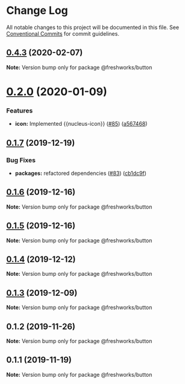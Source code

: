 # Change Log

All notable changes to this project will be documented in this file.
See [Conventional Commits](https://conventionalcommits.org) for commit guidelines.

## [0.4.3](https://github.com/freshdesk/nucleus/compare/@freshworks/button@0.4.2...@freshworks/button@0.4.3) (2020-02-07)

**Note:** Version bump only for package @freshworks/button





# [0.2.0](https://github.com/freshdesk/nucleus/compare/@freshworks/button@0.1.7...@freshworks/button@0.2.0) (2020-01-09)


### Features

* **icon:** Implemented {{nucleus-icon}} ([#85](https://github.com/freshdesk/nucleus/issues/85)) ([a567468](https://github.com/freshdesk/nucleus/commit/a5674681147082f5f9790738cec1d632cac5debe))





## [0.1.7](https://github.com/freshdesk/nucleus/compare/@freshworks/button@0.1.6...@freshworks/button@0.1.7) (2019-12-19)


### Bug Fixes

* **packages:** refactored dependencies ([#83](https://github.com/freshdesk/nucleus/issues/83)) ([cb1dc9f](https://github.com/freshdesk/nucleus/commit/cb1dc9f0e9c3f53cfdd78a072e92cc454be17c60))





## [0.1.6](https://github.com/freshdesk/nucleus/compare/@freshworks/button@0.1.5...@freshworks/button@0.1.6) (2019-12-16)

**Note:** Version bump only for package @freshworks/button





## [0.1.5](https://github.com/freshdesk/nucleus/compare/@freshworks/button@0.1.4...@freshworks/button@0.1.5) (2019-12-16)

**Note:** Version bump only for package @freshworks/button





## [0.1.4](https://github.com/freshdesk/nucleus/compare/@freshworks/button@0.1.3...@freshworks/button@0.1.4) (2019-12-12)

**Note:** Version bump only for package @freshworks/button





## [0.1.3](https://github.com/freshdesk/nucleus/compare/@freshworks/button@0.1.2...@freshworks/button@0.1.3) (2019-12-09)

**Note:** Version bump only for package @freshworks/button





## 0.1.2 (2019-11-26)

**Note:** Version bump only for package @freshworks/button





## 0.1.1 (2019-11-19)

**Note:** Version bump only for package @freshworks/button
